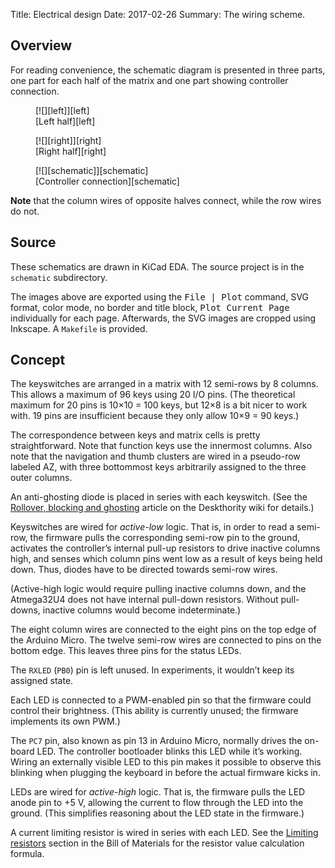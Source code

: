 Title: Electrical design
Date: 2017-02-26
Summary: The wiring scheme.

## Overview

For reading convenience,
the schematic diagram is presented in three parts,
one part for each half of the matrix
and one part showing controller connection.

<div markdown="1">
<figure>[![][left]][left]
<figcaption>[Left half][left]</figcaption></figure>
<figure>[![][right]][right]
<figcaption>[Right half][right]</figcaption></figure>
<figure>[![][schematic]][schematic]
<figcaption>[Controller connection][schematic]</figcaption></figure>
</div>

[left]: {filename}images/05-electrical-design/left.sch.svg
[right]: {filename}images/05-electrical-design/right.sch.svg
[schematic]: {filename}images/05-electrical-design/schematic.sch.svg

**Note** that the column wires of opposite halves connect,
while the row wires do not.

## Source

These schematics are drawn in KiCad EDA.
The source project is in the `schematic` subdirectory.

The images above
are exported using the <kbd><kbd>File</kbd> | <kbd>Plot</kbd></kbd> command,
SVG format,
color mode,
no border and title block,
<kbd>Plot Current Page</kbd> individually for each page.
Afterwards, the SVG images are cropped using Inkscape.
A `Makefile` is provided.

## Concept

The keyswitches are arranged in a matrix
with 12 semi-rows
by 8 columns.
This allows a maximum of 96 keys
using 20 I/O pins.
(The theoretical maximum for 20 pins is
10×10 = 100 keys,
but 12×8 is a bit nicer to work with.
19 pins are insufficient
because they only allow 10×9 = 90 keys.)

The correspondence between keys and matrix cells
is pretty straightforward.
Note that function keys use the innermost columns.
Also note that the navigation and thumb clusters
are wired in a pseudo-row labeled AZ,
with three bottommost keys
arbitrarily assigned to the three outer columns.

An anti-ghosting diode
is placed in series with each keyswitch.
(See the [Rollover, blocking and ghosting][ghosting] article
on the Deskthority wiki
for details.)

[ghosting]: https://deskthority.net/wiki/Rollover,_blocking_and_ghosting

Keyswitches are wired for *active-low* logic.
That is, in order to read a semi-row,
the firmware pulls the corresponding semi-row pin to the ground,
activates the controller’s internal pull-up resistors
to drive inactive columns high,
and senses which column pins went low
as a result of keys being held down.
Thus, diodes have to be directed
towards semi-row wires.

(Active-high logic
would require pulling inactive columns down,
and the Atmega32U4 does not have internal pull-down resistors.
Without pull-downs,
inactive columns would become indeterminate.)

The eight column wires are connected
to the eight pins on the top edge of the Arduino Micro.
The twelve semi-row wires are connected
to pins on the bottom edge.
This leaves three pins
for the status LEDs.

The `RXLED` (`PB0`) pin is left unused.
In experiments,
it wouldn’t keep its assigned state.

Each LED is connected to a PWM-enabled pin
so that the firmware could control their brightness.
(This ability is currently unused;
the firmware implements its own PWM.)

The `PC7` pin,
also known as pin 13 in Arduino Micro,
normally drives the on-board LED.
The controller bootloader blinks this LED
while it’s working.
Wiring an externally visible LED to this pin
makes it possible to observe this blinking
when plugging the keyboard in
before the actual firmware kicks in.

LEDs are wired for *active-high* logic.
That is, the firmware pulls the LED anode pin to +5 V,
allowing the current
to flow through the LED into the ground.
(This simplifies reasoning about the LED state
in the firmware.)

A current limiting resistor is wired
in series with each LED.
See the [Limiting resistors][resistors] section
in the Bill of Materials
for the resistor value calculation formula.

[resistors]: {filename}03-materials.md#limiting-resistors
